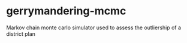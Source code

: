 # gerrymandering-mcmc
Markov chain monte carlo simulator used to assess the outliership of a district plan
